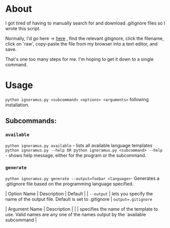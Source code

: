 # About
I got tired of having to manually search for and download .gitignore files so I wrote this script.

Normally, I'd go here -> [here](https://github.com/github/gitignore) , find the relevant gitignore, click the filename, click on 'raw', copy-paste the file from my browser into a text editor, and save.

That's one too many steps for me. I'm hoping to get it down to a single command.

# Usage
`python ignoramus.py <subcommand> <options> <arguments>` following installation.

## Subcommands:
### `available`
`python ignoramus.py available` - lists all available language templates
`python ignoramus.py --help OR python ignoramus.py <subcommand> --help` - shows help message, either for the program or the subcommand.

### `generate`
`python ignoramus.py generate --output=foobar <language>`- Generates a .gitignore file based on the programming language specified.

| Option Name | Description | Default | 
| `--output` | lets you specify the name of the output file. Default is set to .gitignore | `output=.gitignore`

| Argument Name | Description | 
| <language> | specifies the name of the template to use. Valid names are any one of the names output by the `available subcommand |
